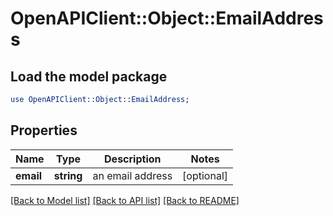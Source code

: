 # OpenAPIClient::Object::EmailAddress

## Load the model package
```perl
use OpenAPIClient::Object::EmailAddress;
```

## Properties
Name | Type | Description | Notes
------------ | ------------- | ------------- | -------------
**email** | **string** | an email address | [optional] 

[[Back to Model list]](../README.md#documentation-for-models) [[Back to API list]](../README.md#documentation-for-api-endpoints) [[Back to README]](../README.md)


